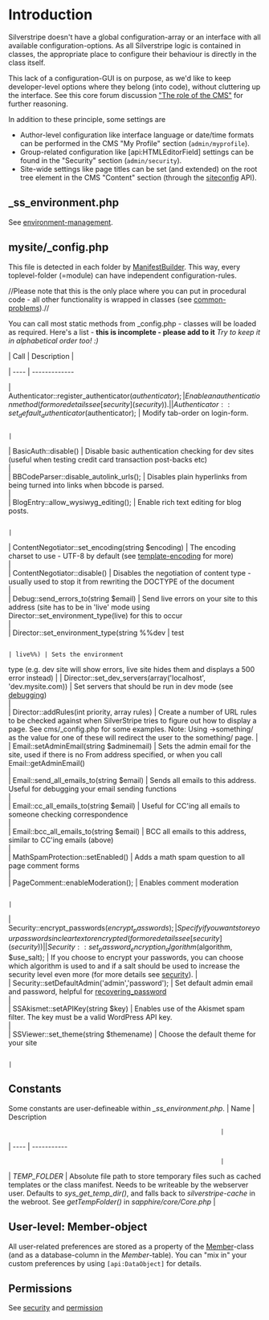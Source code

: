 # Introduction

Silverstripe doesn't have a global configuration-array or an interface with all available configuration-options. As all
Silverstripe logic is contained in classes, the appropriate place to configure their behaviour is directly in the class
itself. 

This lack of a configuration-GUI is on purpose, as we'd like to keep developer-level options where they belong (into
code), without cluttering up the interface. See this core forum discussion ["The role of the
CMS"](http://www.silverstripe.com/core-team-discussion/flat/2723) for further reasoning.

In addition to these principle, some settings are 
 * Author-level configuration like interface language or date/time formats can be performed in the CMS "My Profile" section (`admin/myprofile`). 
 * Group-related configuration like [api:HTMLEditorField] settings can be found in the "Security" section (`admin/security`).
 * Site-wide settings like page titles can be set (and extended) on the root tree element in the CMS "Content" section (through the [siteconfig](../reference/siteconfig) API).

## _ss_environment.php

See [environment-management](environment-management).

## mysite/_config.php

This file is detected in each folder by [ManifestBuilder](ManifestBuilder). This way, every toplevel-folder (=module)
can have independent configuration-rules.

//Please note that this is the only place where you can put in procedural code - all other functionality is wrapped in
classes (see [common-problems](common-problems)).//

You can call most static methods from _config.php - classes will be loaded as required. Here's a list - **this is
incomplete - please add to it** *Try to keep it in alphabetical order too! :)*

 | Call                                                                | Description |                                  
                                                                                                                        
                                                                                   
 | ----                                                                | -------------                                  
                                                                                                                        
                                                                                   
 | Authenticator::register_authenticator($authenticator);              | Enable an authentication method (for more
details see [security](security)).                                                                                      
                                                                                          |        
 | Authenticator::set_default_authenticator($authenticator);           | Modify tab-order on login-form.                
                                                                                                                        
                                                                                    |        
 | BasicAuth::disable()                                                | Disable basic authentication checking for dev
sites (useful when testing credit card transaction post-backs etc)                                                      
                                                                                      |        
 | BBCodeParser::disable_autolink_urls();                              | Disables plain hyperlinks from being turned
into links when bbcode is parsed.                                                                                       
                                                                                        |        
 | BlogEntry::allow_wysiwyg_editing();                                 | Enable rich text editing for blog posts.       
                                                                                                                        
                                                                                    |        
 | ContentNegotiator::set_encoding(string $encoding)                   | The encoding charset to use - UTF-8 by default
(see [template-encoding](template-encoding) for more)                                                                   
                                                                                     |        
 | ContentNegotiator::disable()                                        | Disables the negotiation of content type -
usually used to stop it from rewriting the DOCTYPE of the document                                                      
                                                                                         |        
 | Debug::send_errors_to(string $email)                                | Send live errors on your site to this address
(site has to be in 'live' mode using Director::set_environment_type(live) for this to occur                             
                                                                                      |        
 | Director::set_environment_type(string %%dev                         | test                                           
                                                                                                                        
                                                                                    | live%%) | Sets the environment
type (e.g. dev site will show errors, live site hides them and displays a 500 error instead) | 
 | Director::set_dev_servers(array('localhost', 'dev.mysite.com))      | Set servers that should be run in dev mode (see
[debugging](debugging))                                                                                                 
                                                                                    |        
 | Director::addRules(int priority, array rules)                       | Create a number of URL rules to be checked
against when SilverStripe tries to figure out how to display a page. See cms/_config.php for some examples. Note: Using
->something/ as the value for one of these will redirect the user to the something/ page. |        
 | Email::setAdminEmail(string $adminemail)                            | Sets the admin email for the site, used if
there is no From address specified, or when you call Email::getAdminEmail()                                             
                                                                                         |        
 | Email::send_all_emails_to(string $email)                            | Sends all emails to this address. Useful for
debugging your email sending functions                                                                                  
                                                                                       |        
 | Email::cc_all_emails_to(string $email)                              | Useful for CC'ing all emails to someone
checking correspondence                                                                                                 
                                                                                            |        
 | Email::bcc_all_emails_to(string $email)                             | BCC all emails to this address, similar to
CC'ing emails (above)                                                                                                   
                                                                                         |        
 | MathSpamProtection::setEnabled()                                    | Adds a math spam question to all page comment
forms                                                                                                                   
                                                                                      |        
 | PageComment::enableModeration();                                    | Enables comment moderation                     
                                                                                                                        
                                                                                    |        
 | Security::encrypt_passwords($encrypt_passwords);                    | Specify if you want store your passwords in
clear text or encrypted (for more details see [security](security))                                                     
                                                                                        |        
 | Security::set_password_encryption_algorithm($algorithm, $use_salt); | If you choose to encrypt your passwords, you
can choose which algorithm is used to and if a salt should be used to increase the security level even more (for more
details see [security](security)).                                                        |        
 | Security::setDefaultAdmin('admin','password');                      | Set default admin email and password, helpful
for [recovering_password](recovering_password)                                                                          
                                                                                      |        
 | SSAkismet::setAPIKey(string $key)                                   | Enables use of the Akismet spam filter. The key
must be a valid WordPress API key.                                                                                      
                                                                                    |        
 | SSViewer::set_theme(string $themename)                              | Choose the default theme for your site         
                                                                                                                        
                                                                                    |        
## Constants

Some constants are user-defineable within *_ss_environment.php*.
 | Name            | Description                                                                                        
                                                                                                                        
                                                               | 
 | ----            | -----------                                                                                        
                                                                                                                        
                                                               | 
 | *TEMP_FOLDER* | Absolute file path to store temporary files such as cached templates or the class manifest. Needs to
be writeable by the webserver user. Defaults to *sys_get_temp_dir()*, and falls back to *silverstripe-cache* in the
webroot. See *getTempFolder()* in *sapphire/core/Core.php* | 

## User-level: Member-object

All user-related preferences are stored as a property of the [Member](Member)-class (and as a database-column in the
*Member*-table). You can "mix in" your custom preferences by using `[api:DataObject]` for details.

## Permissions

See [security](security) and [permission](permission)
